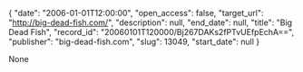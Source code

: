 {
  "date": "2006-01-01T12:00:00", 
  "open_access": false, 
  "target_url": "http://big-dead-fish.com/", 
  "description": null, 
  "end_date": null, 
  "title": "Big Dead Fish", 
  "record_id": "20060101T120000/Bj267DAKs2fPTvUEfpEchA==", 
  "publisher": "big-dead-fish.com", 
  "slug": 13049, 
  "start_date": null
}

None